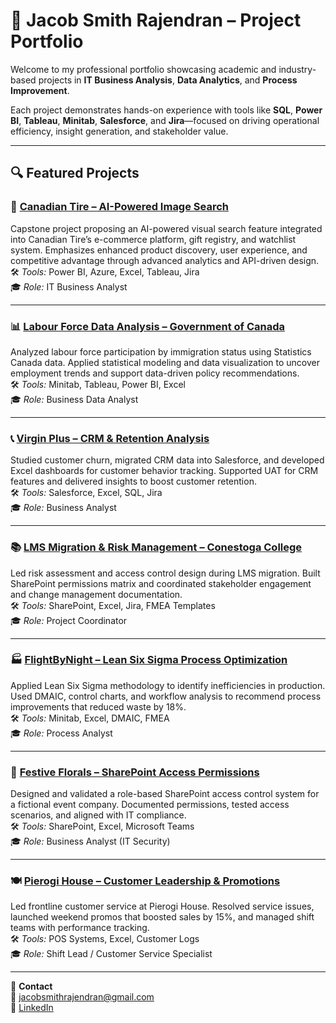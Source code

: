 # 📁 Jacob Smith Rajendran – Project Portfolio

Welcome to my professional portfolio showcasing academic and industry-based projects in **IT Business Analysis**, **Data Analytics**, and **Process Improvement**.

Each project demonstrates hands-on experience with tools like **SQL**, **Power BI**, **Tableau**, **Minitab**, **Salesforce**, and **Jira**—focused on driving operational efficiency, insight generation, and stakeholder value.

---

## 🔍 Featured Projects

### 🛒 [Canadian Tire – AI-Powered Image Search](./canadian-tire-ai-search)
Capstone project proposing an AI-powered visual search feature integrated into Canadian Tire’s e-commerce platform, gift registry, and watchlist system. Emphasizes enhanced product discovery, user experience, and competitive advantage through advanced analytics and API-driven design.  
🛠️ *Tools:* Power BI, Azure, Excel, Tableau, Jira  
🎓 *Role:* IT Business Analyst

---

### 📊 [Labour Force Data Analysis – Government of Canada](./labour-force-analysis)
Analyzed labour force participation by immigration status using Statistics Canada data. Applied statistical modeling and data visualization to uncover employment trends and support data-driven policy recommendations.  
🛠️ *Tools:* Minitab, Tableau, Power BI, Excel  
🎓 *Role:* Business Data Analyst

---

### 📞 [Virgin Plus – CRM & Retention Analysis](./virgin-plus-crm-analysis)
Studied customer churn, migrated CRM data into Salesforce, and developed Excel dashboards for customer behavior tracking. Supported UAT for CRM features and delivered insights to boost customer retention.  
🛠️ *Tools:* Salesforce, Excel, SQL, Jira  
🎓 *Role:* Business Analyst

---

### 📚 [LMS Migration & Risk Management – Conestoga College](./lms-migration-project)
Led risk assessment and access control design during LMS migration. Built SharePoint permissions matrix and coordinated stakeholder engagement and change management documentation.  
🛠️ *Tools:* SharePoint, Excel, Jira, FMEA Templates  
🎓 *Role:* Project Coordinator

---

### 🏭 [FlightByNight – Lean Six Sigma Process Optimization](./flightbynight-lean-process)
Applied Lean Six Sigma methodology to identify inefficiencies in production. Used DMAIC, control charts, and workflow analysis to recommend process improvements that reduced waste by 18%.  
🛠️ *Tools:* Minitab, Excel, DMAIC, FMEA  
🎓 *Role:* Process Analyst

---

### 💐 [Festive Florals – SharePoint Access Permissions](./festive-florals-permissions)
Designed and validated a role-based SharePoint access control system for a fictional event company. Documented permissions, tested access scenarios, and aligned with IT compliance.  
🛠️ *Tools:* SharePoint, Excel, Microsoft Teams  
🎓 *Role:* Business Analyst (IT Security)

---

### 🍽️ [Pierogi House – Customer Leadership & Promotions](./pierogi-house-leadership)
Led frontline customer service at Pierogi House. Resolved service issues, launched weekend promos that boosted sales by 15%, and managed shift teams with performance tracking.  
🛠️ *Tools:* POS Systems, Excel, Customer Logs  
🎓 *Role:* Shift Lead / Customer Service Specialist

---

💼 **Contact**  
📧 jacobsmithrajendran@gmail.com  
🔗 [LinkedIn](https://www.linkedin.com/in/jacob-smith-rajendran-678316244)

